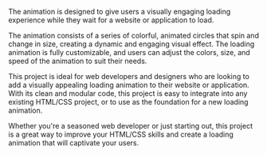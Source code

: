 The animation is designed to give users a visually engaging loading experience while they wait for a website or application to load.

The animation consists of a series of colorful, animated circles that spin and change in size, creating a dynamic and engaging visual effect. The loading animation is fully customizable, and users can adjust the colors, size, and speed of the animation to suit their needs.

This project is ideal for web developers and designers who are looking to add a visually appealing loading animation to their website or application. With its clean and modular code, this project is easy to integrate into any existing HTML/CSS project, or to use as the foundation for a new loading animation.

Whether you're a seasoned web developer or just starting out, this project is a great way to improve your HTML/CSS skills and create a loading animation that will captivate your users.
